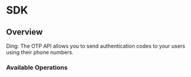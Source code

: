 # SDK


## Overview

Ding: The OTP API allows you to send authentication codes to your users using their phone numbers.

### Available Operations


